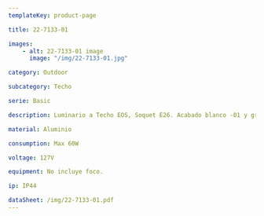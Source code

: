 ```yaml
---
templateKey: product-page

title: 22-7133-01

images:
    - alt: 22-7133-01 image 
      image: "/img/22-7133-01.jpg"

category: Outdoor

subcategory: Techo

serie: Basic

description: Luminario a Techo EOS, Soquet E26. Acabado blanco -01 y gris -03

material: Aluminio

consumption: Max 60W

voltage: 127V

equipment: No incluye foco.

ip: IP44

dataSheet: /img/22-7133-01.pdf
---
```


